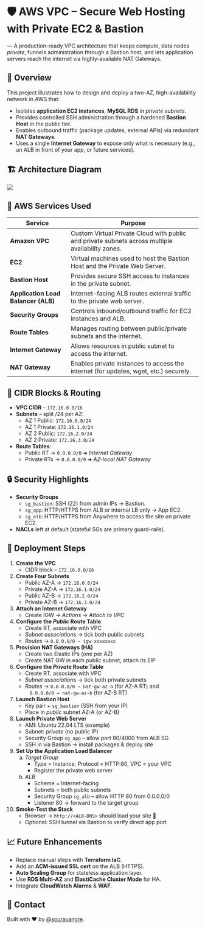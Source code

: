 <!DOCTYPE html>
<html lang="en">
<head>
  <meta charset="UTF-8" />
</head>
<body>
<main>

<!-- ============ TITLE & TAGLINE ============ -->
<h1>🛡️ AWS VPC – Secure Web Hosting with Private EC2 & Bastion</h1>
<p class="note">—</strong> A production-ready VPC architecture that keeps compute, data nodes <em>private</em>, funnels administration through a Bastion host, and lets application servers reach the internet via highly-available NAT Gateways.</p>

<!-- ============ OVERVIEW ============ -->
<h2>📌 Overview</h2>
<p>
  This project illustrates how to design and deploy a two-AZ, high-availability network in AWS that:
</p>
<ul>
  <li>Isolates <strong>application EC2 instances</strong>, <strong>MySQL&nbsp;RDS</strong> in <em>private subnets</em>.</li>
  <li>Provides controlled SSH administration through a hardened <strong>Bastion Host</strong> in the public tier.</li>
  <li>Enables outbound traffic (package updates, external APIs) via redundant <strong>NAT Gateways</strong>.</li>
  <li>Uses a single <strong>Internet Gateway</strong> to expose only what is necessary (e.g., an ALB in front of your app, or future services).</li>
</ul>

<!-- ============ ARCHITECTURE DIAGRAM ============ -->
<h2>🏗️ Architecture Diagram</h2>
<div class="diagram">
  <img src="https://github.com/user-attachments/assets/e2ba5559-e7e5-44e8-867e-4bc434174554">

  <!-- Place your screenshot in docs/architecture.png or adjust the path -->
</div>

<h2>🧰 AWS Services Used</h2>
<table>

  
  <thead>
    <tr>
      <th>Service</th>
      <th>Purpose</th>
    </tr>
  </thead>
  <tbody>
    <tr>
      <td><strong>Amazon VPC</strong></td>
      <td>Custom Virtual Private Cloud with public and private subnets across multiple availability zones.</td>
    </tr>
    <tr>
      <td><strong>EC2</strong></td>
      <td>Virtual machines used to host the Bastion Host and the Private Web Server.</td>
    </tr>
    <tr>
      <td><strong>Bastion Host</strong></td>
      <td>Provides secure SSH access to instances in the private subnet.</td>
    </tr>
    <tr>
      <td><strong>Application Load Balancer (ALB)</strong></td>
      <td>Internet-facing ALB routes external traffic to the private web server.</td>
    </tr>
    <tr>
      <td><strong>Security Groups</strong></td>
      <td>Controls inbound/outbound traffic for EC2 instances and ALB.</td>
    </tr>
    <tr>
      <td><strong>Route Tables</strong></td>
      <td>Manages routing between public/private subnets and the internet.</td>
    </tr>
    <tr>
      <td><strong>Internet Gateway</strong></td>
      <td>Allows resources in public subnet to access the internet.</td>
    </tr>
    <tr>
      <td><strong>NAT Gateway</strong></td>
      <td>Enables private instances to access the internet (for updates, wget, etc.) securely.</td>
    </tr>
  </tbody>
</table>

<!-- ============ CIDR & ROUTING ============ -->
<h2>📐 CIDR Blocks &amp; Routing</h2>
<ul>
  <li><strong>VPC CIDR</strong> – <code>172.16.0.0/16</code></li>
  <li><strong>Subnets</strong> – split /24 per AZ:
    <ul>
      <li>AZ 1 Public: <code>172.16.0.0/24</code></li>
      <li>AZ 1 Private: <code>172.16.1.0/24</code></li>
      <li>AZ 2 Public: <code>172.16.2.0/24</code></li>
      <li>AZ 2 Private: <code>172.16.3.0/24</code></li>
    </ul>
  </li>
  <li><strong>Route Tables</strong>:
    <ul>
      <li>Public RT → <code>0.0.0.0/0</code> ➜ <em>Internet Gateway</em></li>
      <li>Private RTs → <code>0.0.0.0/0</code> ➜ <em>AZ-local NAT Gateway</em></li>
    </ul>
  </li>
</ul>

<!-- ============ SECURITY ============ -->
<h2>🔒 Security Highlights</h2>
<ul>
  <li><strong>Security Groups</strong>
    <ul>
      <li><code>sg_bastion</code>: SSH (22) from admin IPs → Bastion.</li>
      <li><code>sg_app</code>: HTTP/HTTPS from ALB or internal LB only → App EC2.</li>
      <li><code>sg_elb</code>: HTTP/HTTPS from Anywhere to access the site on private EC2.</li>
    </ul>
  </li>
  <li><strong>NACLs</strong> left at default (stateful SGs are primary guard-rails).</li>
</ul>

<!-- ============ DEPLOYMENT ============ -->
<!-- ============ DEPLOYMENT STEPS ============ -->
<h2>🚀 Deployment Steps</h2>

<ol>
  <li><strong>Create the VPC</strong>
    <ul>
      <li>CIDR block&nbsp;– <code>172.16.0.0/16</code></li>
    </ul>
  </li>

  <li><strong>Create Four Subnets</strong>
    <ul>
      <li>Public&nbsp;AZ-A&nbsp;→ <code>172.16.0.0/24</code></li>
      <li>Private&nbsp;AZ-A&nbsp;→ <code>172.16.1.0/24</code></li>
      <li>Public&nbsp;AZ-B&nbsp;→ <code>172.16.2.0/24</code></li>
      <li>Private&nbsp;AZ-B&nbsp;→ <code>172.16.3.0/24</code></li>
    </ul>
  </li>

  <li><strong>Attach an Internet Gateway</strong>
    <ul>
      <li>Create IGW → <em>Actions → Attach to VPC</em></li>
    </ul>
  </li>

  <li><strong>Configure the <em>Public</em> Route Table</strong>
    <ul>
      <li>Create RT, associate with VPC</li>
      <li><em>Subnet associations</em> → tick both public subnets</li>
      <li><em>Routes</em> → <code>0.0.0.0/0 → igw-xxxxxxxx</code></li>
    </ul>
  </li>

  <li><strong>Provision NAT Gateways (HA)</strong>
    <ul>
      <li>Create two Elastic IPs (one per AZ)</li>
      <li>Create NAT GW in each public subnet, attach its EIP</li>
    </ul>
  </li>

  <li><strong>Configure the <em>Private</em> Route Table</strong>
    <ul>
      <li>Create RT, associate with VPC</li>
      <li><em>Subnet associations</em> → tick both private subnets</li>
      <li><em>Routes</em> → <code>0.0.0.0/0 → nat-gw-az-a</code> (for AZ-A RT) and<br>
          &nbsp;&nbsp;&nbsp;<code>0.0.0.0/0 → nat-gw-az-b</code> (for AZ-B RT)</li>
    </ul>
  </li>

  <li><strong>Launch Bastion Host</strong>
    <ul>
      <li>Key pair + <code>sg_bastion</code> (SSH from your IP)</li>
      <li>Place in <em>public</em> subnet AZ-A (or AZ-B)</li>
    </ul>
  </li>

  <li><strong>Launch Private Web Server</strong>
    <ul>
      <li>AMI: Ubuntu 22.04 LTS (example)</li>
      <li>Subnet: <em>private</em> (no public IP)</li>
      <li>Security Group <code>sg_app</code> – allow port 80/4000 from ALB SG</li>
      <li>SSH in via Bastion → install packages &amp; deploy site</li>
    </ul>
  </li>

  <li><strong>Set Up the Application Load Balancer</strong>
    <ol type="a">
      <li><em>Target Group</em>
        <ul>
          <li>Type = Instance, Protocol = HTTP:80, VPC = your VPC</li>
          <li>Register the private web server</li>
        </ul>
      </li>
      <li><em>ALB</em>
        <ul>
          <li>Scheme = Internet-facing</li>
          <li>Subnets = both public subnets</li>
          <li>Security Group <code>sg_alb</code> – allow HTTP 80 from 0.0.0.0/0</li>
          <li>Listener 80 → forward to the target group</li>
        </ul>
      </li>
    </ol>
  </li>

  <li><strong>Smoke-Test the Stack</strong>
    <ul>
      <li>Browser → <code>http://&lt;ALB-DNS&gt;</code> should load your site 🎉</li>
      <li>Optional: SSH tunnel via Bastion to verify direct app port</li>
    </ul>
  </li>
</ol>

<!-- ============ FUTURE WORK ============ -->
<h2>📈 Future Enhancements</h2>
<ul>
  <li>Replace manual steps with <strong>Terraform IaC</strong>.</li>
  <li>Add an <strong>ACM-issued SSL cert</strong> on the ALB (HTTPS).</li>
  <li><strong>Auto Scaling Group</strong> for stateless application layer.</li>
  <li>Use <strong>RDS Multi-AZ</strong> and <strong>ElastiCache Cluster Mode</strong> for HA.</li>
  <li>Integrate <strong>CloudWatch Alarms</strong> &amp; <strong>WAF</strong>.</li>
</ul>


<h2>🤝 Contact</h2>
<p>
  Built with ❤️ by <a href="https://github.com/souravangre" target="_blank">@souravangre</a>.  
</p>

</main>
</body>
</html>
